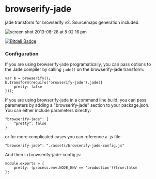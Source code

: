 browserify-jade
===============

jade transform for browserify v2. Sourcemaps generation included.

![screen shot 2013-08-28 at 5 02 16 pm](https://f.cloud.github.com/assets/173025/1040229/e0555b3e-0faf-11e3-919a-b9c0b1489077.png)


[![Bitdeli Badge](https://d2weczhvl823v0.cloudfront.net/sidorares/browserify-jade/trend.png)](https://bitdeli.com/free "Bitdeli Badge")

### Configuration

If you are using browserify-jade programatically, you can pass options to the Jade compiler by
calling `jade()` on the browserify-jade transform:

    var b = browserify();
    b.transform(require('browserify-jade').jade({
        pretty: false
    }));

If you are using browserify-jade in a command line build, you can pass parameters by adding a
"browserify-jade" section to your package.json.  You can either include parameters directly:

    "browserify-jade": {
        "pretty": false
    }

or for more complicated cases you can reference a .js file:

    "browserify-jade": "./assets/browserify-jade-config.js"

And then in browserify-jade-config.js:

    module.exports = {
        pretty: (process.env.NODE_ENV == 'production')?true:false
    };